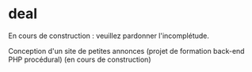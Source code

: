 # deal
<p>En cours de construction : veuillez pardonner l'incomplétude.</p>
<p>Conception d'un site de petites annonces (projet de formation back-end PHP procédural) (en cours de construction)</p>
